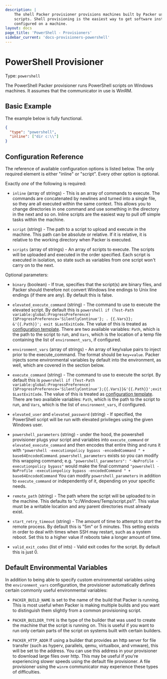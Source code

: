 ```yaml
---
description: |
    The shell Packer provisioner provisions machines built by Packer using shell
    scripts. Shell provisioning is the easiest way to get software installed and
    configured on a machine.
layout: docs
page_title: 'PowerShell - Provisioners'
sidebar_current: 'docs-provisioners-powershell'
---
```


# PowerShell Provisioner

Type: `powershell`

The PowerShell Packer provisioner runs PowerShell scripts on Windows machines.
It assumes that the communicator in use is WinRM.

## Basic Example

The example below is fully functional.

``` json
{
  "type": "powershell",
  "inline": ["dir c:\\"]
}
```

## Configuration Reference

The reference of available configuration options is listed below. The only
required element is either "inline" or "script". Every other option is optional.

Exactly *one* of the following is required:

-   `inline` (array of strings) - This is an array of commands to execute. The
    commands are concatenated by newlines and turned into a single file, so they
    are all executed within the same context. This allows you to change
    directories in one command and use something in the directory in the next
    and so on. Inline scripts are the easiest way to pull off simple tasks
    within the machine.

-   `script` (string) - The path to a script to upload and execute in
    the machine. This path can be absolute or relative. If it is relative, it is
    relative to the working directory when Packer is executed.

-   `scripts` (array of strings) - An array of scripts to execute. The scripts
    will be uploaded and executed in the order specified. Each script is
    executed in isolation, so state such as variables from one script won't
    carry on to the next.

Optional parameters:

-   `binary` (boolean) - If true, specifies that the script(s) are binary files,
    and Packer should therefore not convert Windows line endings to Unix line
    endings (if there are any). By default this is false.

-   `elevated_execute_command` (string) - The command to use to execute the elevated
    script. By default this is `powershell if (Test-Path variable:global:ProgressPreference){$ProgressPreference='SilentlyContinue'}; . {{.Vars}}; &'{{.Path}}'; exit $LastExitCode`.
    The value of this is treated as [configuration
    template](/docs/templates/engine.html). There are two
    available variables: `Path`, which is the path to the script to run, and
    `Vars`, which is the location of a temp file containing the list of `environment_vars`, if configured.

-   `environment_vars` (array of strings) - An array of key/value pairs to
    inject prior to the execute\_command. The format should be `key=value`.
    Packer injects some environmental variables by default into the environment,
    as well, which are covered in the section below.

-   `execute_command` (string) - The command to use to execute the script. By
    default this is `powershell if (Test-Path variable:global:ProgressPreference){$ProgressPreference='SilentlyContinue'};{{.Vars}}&'{{.Path}}';exit $LastExitCode`.
    The value of this is treated as [configuration
    template](/docs/templates/engine.html). There are two
    available variables: `Path`, which is the path to the script to run, and
    `Vars`, which is the list of `environment_vars`, if configured.

-   `elevated_user` and `elevated_password` (string) - If specified, the
    PowerShell script will be run with elevated privileges using the given
    Windows user.

-   `powershell_parameters` (string) - under the hood, the powershell provisioner plugs your script and variables into `execute_command` or `elevated_execute_command` and then encodes that entire thing and runs it with `"powershell -executionpolicy bypass -encodedCommand " + base64EncodedCommand`. `powershell_parameters` exists so you can modify this wrapping command; e.g. `"powershell_parameters": "-NoProfile -executionpolicy bypass"` would make the final command `"powershell -NoProfile -executionpolicy bypass -encodedCommand " + base64EncodedCommand` You can modify `powershell_parameters` in addition to `execute_command` or independently of it, depending on your specific needs.

-   `remote_path` (string) - The path where the script will be uploaded to in
    the machine. This defaults to "c:/Windows/Temp/script.ps1". This value must be a
    writable location and any parent directories must already exist.

-   `start_retry_timeout` (string) - The amount of time to attempt to *start*
    the remote process. By default this is "5m" or 5 minutes. This setting
    exists in order to deal with times when SSH may restart, such as a
    system reboot. Set this to a higher value if reboots take a longer amount
    of time.

-   `valid_exit_codes` (list of ints) - Valid exit codes for the script. By
    default this is just 0.

## Default Environmental Variables

In addition to being able to specify custom environmental variables using the
`environment_vars` configuration, the provisioner automatically defines certain
commonly useful environmental variables:

-   `PACKER_BUILD_NAME` is set to the name of the build that Packer is running.
    This is most useful when Packer is making multiple builds and you want to
    distinguish them slightly from a common provisioning script.

-   `PACKER_BUILDER_TYPE` is the type of the builder that was used to create the
    machine that the script is running on. This is useful if you want to run
    only certain parts of the script on systems built with certain builders.

-   `PACKER_HTTP_ADDR` If using a builder that provides an http server for file
    transfer (such as hyperv, parallels, qemu, virtualbox, and vmware), this
    will be set to the address. You can use this address in your provisioner to
    download large files over http. This may be useful if you're experiencing
    slower speeds using the default file provisioner. A file provisioner using
    the `winrm` communicator may experience these types of difficulties.
